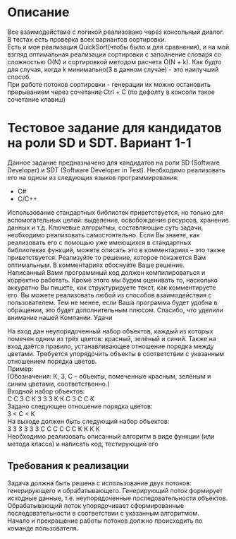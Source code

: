 # Описание
Все взаимодействие с логикой реализовано через консольный диалог.  
В тестах есть проверка всех вариантов сортировки.  
Есть и моя реализация QuickSort(чтобы было и для сравнения), и на мой взгляд оптимальная реализации сортировки с заполнение словаря со сложностью O(N) и сортировкой методом расчета O(N + k). Как будто для случая, когда k минимально(3 в данном случае) - это наилучший способ.  
При работе потоков сортировки - генерации их можно остановить прерыванием через сочетание Ctrl + C (по дефолту в консоли такое сочетание клавиш)  

# Тестовое задание для кандидатов на роли SD и SDT. Вариант 1-1

Данное задание предназначено для кандидатов на роли SD (Software Developer) и SDT (Software Developer in Test). Необходимо реализовать его на одном из следующих языков программирования:  
* C#
* C/C++  

Использование стандартных библиотек приветствуется, но только для вспомогательных целей: выделение, освобождение ресурсов, хранение данных и т.д. Ключевые алгоритмы, составляющие суть задачи, необходимо реализовать самостоятельно. Если Вы знаете, как реализовать его с помощью уже имеющихся в стандартных библиотеках функций, можете описать это в комментариях – это также приветствуется.
Реализуйте то решение, которое покажется Вам оптимальным. В комментариях обоснуйте Ваше решение. 	
Написанный Вами программный код должен компилироваться и корректно работать. Кроме этого мы будем оценивать то, насколько аккуратно Вы пишете, как структурируете текст, как комментируете его. 
Вы можете реализовать любой из способов взаимодействия с пользователем. Тем не менее, если Ваша программа будет удобна в обращении, это будет дополнительным плюсом.
Спасибо, что уделили внимание нашей Компании. Удачи  

На вход дан неупорядоченный набор объектов, каждый из которых помечен одним из трёх цветов: красный, зелёный и синий. Также на вход даётся правило, устанавливающее отношение порядка между цветами. Требуется упорядочить объекты в соответствии с указанным отношением порядка цветов.  
Пример:  
	(Обозначения: К, З, С – объекты, помеченные  красным, зелёным и синим цветами, соответственно.)  
Входной набор объектов:  
С С З С К З З З К К С З С С К  
Задано следующее отношение порядка цветов:  
З < С < К  
На выходе должен быть следующий набор объектов:  
З З З З З З С С С С С С К К К К  
Необходимо реализовать описанный алгоритм в виде функции (или метода класса) и написать код, тестирующий его  

## Требования к реализации
Задача должна быть решена с использование двух потоков: генерирующего и обрабатывающего. Генерирующий поток формирует исходные данные, т.е.  неупорядоченные последовательности объектов. Обрабатывающий поток упорядочивает сформированные последовательности в соответствии с указанным алгоритмом.  
Начало и прекращение работы потоков должно происходить по команде пользователя.  
